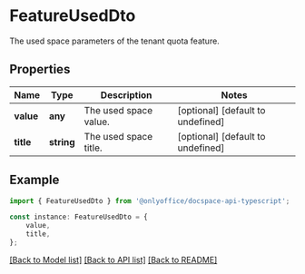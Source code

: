 # FeatureUsedDto

The used space parameters of the tenant quota feature.

## Properties

Name | Type | Description | Notes
------------ | ------------- | ------------- | -------------
**value** | **any** | The used space value. | [optional] [default to undefined]
**title** | **string** | The used space title. | [optional] [default to undefined]

## Example

```typescript
import { FeatureUsedDto } from '@onlyoffice/docspace-api-typescript';

const instance: FeatureUsedDto = {
    value,
    title,
};
```

[[Back to Model list]](../README.md#documentation-for-models) [[Back to API list]](../README.md#documentation-for-api-endpoints) [[Back to README]](../README.md)
